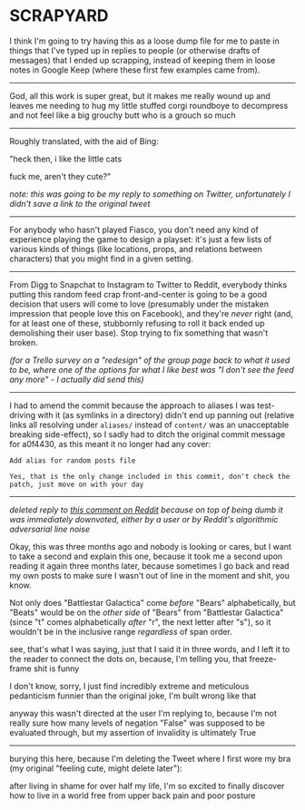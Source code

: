 # SCRAPYARD #

I think I'm going to try having this as a loose dump file for me to paste in things that I've typed up in replies to people (or otherwise drafts of messages) that I ended up scrapping, instead of keeping them in loose notes in Google Keep (where these first few examples came from).

---

God, all this work is super great, but it makes me really wound up and leaves me needing to hug my little stuffed corgi roundboye to decompress and not feel like a big grouchy butt who is a grouch so much

---

Roughly translated, with the aid of Bing:



"heck then, i like the little cats

fuck me, aren't they cute?"

*note: this was going to be my reply to something on Twitter, unfortunately I didn't save a link to the original tweet*

---

For anybody who hasn't played Fiasco, you don't need any kind of experience playing the game to design a playset: it's just a few lists of various kinds of things (like locations, props, and relations between characters) that you might find in a given setting.

---

From Digg to Snapchat to Instagram to Twitter to Reddit, everybody thinks putting this random feed crap front-and-center is going to be a good decision that users will come to love (presumably under the mistaken impression that people love this on Facebook), and they're *never* right (and, for at least one of these, stubbornly refusing to roll it back ended up demolishing their user base). Stop trying to fix something that wasn't broken.

*(for a Trello survey on a "redesign" of the group page back to what it used to be, where one of the options for what I like best was "I don't see the feed any more" - I actually did send this)*

---

I had to amend the commit because the approach to aliases I was test-driving with it (as symlinks in a directory) didn't end up panning out (relative links all resolving under `aliases/` instead of `content/` was an unacceptable breaking side-effect), so I sadly had to ditch the original commit message for a0f4430, as this meant it no longer had any cover:

    Add alias for random posts file

    Yes, that is the only change included in this commit, don't check the patch, just move on with your day

---

*deleted reply to [this comment on Reddit](https://www.reddit.com/r/Bandnames/comments/91n1rd/fantastic_beats_and_where_to_find_them/e2zxoes/?context=8&depth=9) because on top of being dumb it was immediately downvoted, either by a user or by Reddit's algorithmic adversarial line noise*

Okay, this was three months ago and nobody is looking or cares, but I want to take a second and explain this one, because it took me a second upon reading it again three months later, because sometimes I go back and read my own posts to make sure I wasn't out of line in the moment and shit, you know.

Not only does "Battlestar Galactica" come *before* "Bears" alphabetically, but "Beats" would be on the *other side* of "Bears" from "Battlestar Galactica" (since "t" comes alphabetically *after* "r", the next letter after "s"), so it wouldn't be in the inclusive range *regardless* of span order.

see, that's what I was saying, just that I said it in three words, and I left it to the reader to connect the dots on, because, I'm telling you, that freeze-frame shit is funny

I don't know, sorry, I just find incredibly extreme and meticulous pedanticism funnier than the original joke, I'm built wrong like that

anyway this wasn't directed at the user I'm replying to, because I'm not really sure how many levels of negation "False" was supposed to be evaluated through, but my assertion of invalidity is ultimately True

---

burying this here, because I'm deleting the Tweet where I first wore my bra (my original "feeling cute, might delete later"):

after living in shame for over half my life, I'm so excited to finally discover how to live in a world free from upper back pain and poor posture
